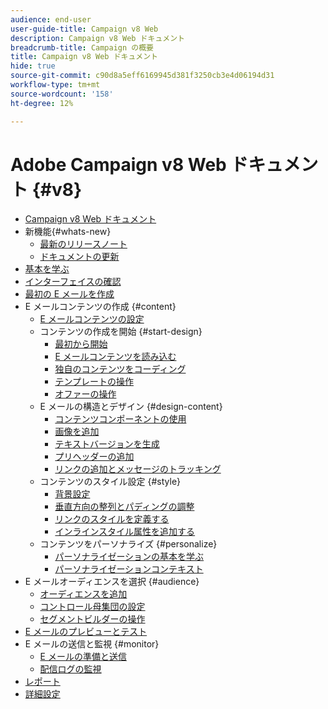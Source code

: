 ```yaml
---
audience: end-user
user-guide-title: Campaign v8 Web
description: Campaign v8 Web ドキュメント
breadcrumb-title: Campaign の概要
title: Campaign v8 Web ドキュメント
hide: true
source-git-commit: c90d8a5eff6169945d381f3250cb3e4d06194d31
workflow-type: tm+mt
source-wordcount: '158'
ht-degree: 12%

---
```



# Adobe Campaign v8 Web ドキュメント {#v8}

+ [Campaign v8 Web ドキュメント](campaign-web-home.md)
+ 新機能{#whats-new}
   + [最新のリリースノート](rn/release-notes.md)
   + [ドキュメントの更新](rn/documentation-updates.md)
+ [基本を学ぶ](get-started/get-started.md)
+ [インターフェイスの確認](get-started/user-interface.md)
+ [最初の E メールを作成](email/create-email.md)
+ E メールコンテンツの作成 {#content}
   + [E メールコンテンツの設定](content/edit-content.md)
   + コンテンツの作成を開始 {#start-design}
      + [最初から開始 ](content/create-email-content.md)
      + [E メールコンテンツを読み込む](content/existing-content.md)
      + [独自のコンテンツをコーディング](content/code-content.md)
      + [テンプレートの操作](content/email-templates.md)
      + [オファーの操作](content/offers.md)
   + E メールの構造とデザイン {#design-content}
      + [コンテンツコンポーネントの使用](content/content-components.md)
      + [画像を追加](content/add-assets.md)
      + [テキストバージョンを生成](content/text-version-email.md)
      + [プリヘッダーの追加](content/preheader.md)
      + [リンクの追加とメッセージのトラッキング](content/message-tracking.md)
   + コンテンツのスタイル設定 {#style}
      + [背景設定](content/backgrounds.md)
      + [垂直方向の整列とパディングの調整](content/adjusting-vertical-alignment-and-padding.md)
      + [リンクのスタイルを定義する](content/styling-links.md)
      + [インラインスタイル属性を追加する](content/adding-inline-styling-attributes.md)
   + コンテンツをパーソナライズ {#personalize}
      + [パーソナライゼーションの基本を学ぶ](personalization/personalize.md)
      + [パーソナライゼーションコンテキスト](personalization/personalization-contexts.md)
+ E メールオーディエンスを選択 {#audience}
   + [オーディエンスを追加](audience/add-audience.md)
   + [コントロール母集団の設定](audience/control-group.md)
   + [セグメントビルダーの操作](audience/segment-builder.md)
+ [E メールのプレビューとテスト](preview-test/preview-test.md)
+ E メールの送信と監視 {#monitor}
   + [E メールの準備と送信](monitor/prepare-send.md)
   + [配信ログの監視](monitor/delivery-logs.md)
+ [レポート](reporting/reports.md)
+ [詳細設定](advanced-settings/delivery-settings.md)